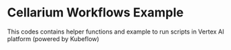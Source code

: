 # Cellarium Workflows Example
This codes contains helper functions and example to run scripts in Vertex AI platform (powered by Kubeflow)
